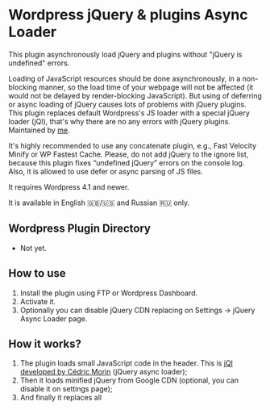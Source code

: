 # Wordpress jQuery & plugins Async Loader
This plugin asynchronously load jQuery and plugins without "jQuery is undefined" errors.

Loading of JavaScript resources should be done asynchronously, in a non-blocking manner, so the load time of your webpage will not be affected (it would not be delayed by render-blocking JavaScript). But using of deferring or async loading of jQuery causes lots of problems with jQuery plugins. This plugin replaces default Wordpress's JS loader with a special jQuery loader (jQl), that's why there are no any errors with jQuery plugins.
Maintained by [me](https://www.upwork.com/freelancers/~019842b9db9697a094).

It's highly recommended to use any concatenate plugin, e.g., Fast Velocity Minify or WP Fastest Cache. Please, do not add jQuery to the ignore list, because this plugin fixes “undefined jQuery” errors on the console log. Also, it is allowed to use defer or async parsing of JS files.

It requires Wordpress 4.1 and newer.

It is available in English :gb:/:us: and Russian :ru: only.


## Wordpress Plugin Directory
* Not yet.

## How to use
1. Install the plugin using FTP or Wordpress Dashboard.
2. Activate it.
3. Optionally you can disable jQuery CDN replacing on Settings &rarr; jQuery Async Loader page.

## How it works?
1. The plugin loads small JavaScript code in the header. This is [jQl developed by Cédric Morin](https://github.com/Cerdic/jQl) (jQuery async loader);
2. Then it loads minified jQuery from Google CDN (optional, you can disable it on settings page);
3. And finally it replaces all <script> tags with a special function.

## Screenshot
<img src="/assets/screenshot-1.png" align="center" height="620" width="949" alt="jQuery Async Loader Settings Page" >

## Having any troubles or ideas?
Please contact [me by email](mailto:kb@kernel-it.ru).

## Changelog
v. 1.1
* Added admin pages processing option
* Russian translation

v. 1.0
* Initial release